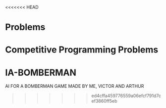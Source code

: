 <<<<<<< HEAD
# Problems
Competitive Programming Problems
=======
# IA-BOMBERMAN
AI FOR A BOMBERMAN GAME MADE BY ME, VICTOR AND ARTHUR
>>>>>>> ed4cffa459776559a06efcf791d7cef3860ff5eb
